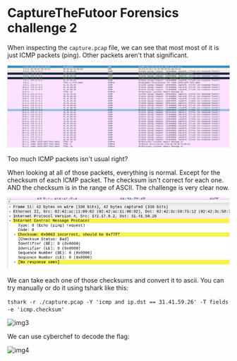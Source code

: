 # CaptureTheFutoor Forensics challenge 2

When inspecting the `capture.pcap` file, we can see that most most of it is just ICMP packets (ping). Other packets aren't that significant.

![img1](ss1.png)

Too much ICMP packets isn't usual right?

When looking at all of those packets, everything is normal. Except for the checksum of each ICMP packet. The checksum isn't correct for each one. AND the checksum is in the range of ASCII. The challenge is very clear now. 

![img2](ss2.png)

We can take each one of those checksums and convert it to ascii. You can try manually or do it using tshark like this:

```tshark -r ./capture.pcap -Y 'icmp and ip.dst == 31.41.59.26' -T fields -e 'icmp.checksum'```

![img3](ss3.png)

We can use cyberchef to decode the flag:

![img4](ss4.png)